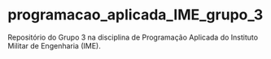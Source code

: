 # programacao_aplicada_IME_grupo_3

Repositório do Grupo 3 na disciplina de Programação Aplicada do Instituto Militar de Engenharia (IME).
